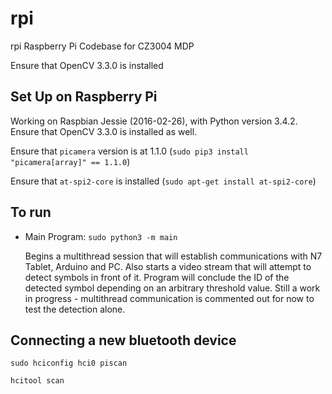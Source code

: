 # rpi
rpi
Raspberry Pi Codebase for CZ3004 MDP

Ensure that OpenCV 3.3.0 is installed

## Set Up on Raspberry Pi
   Working on Raspbian Jessie (2016-02-26), with Python version 3.4.2. Ensure that OpenCV 3.3.0 is installed as well.

   Ensure that `picamera` version is at 1.1.0 (`sudo pip3 install "picamera[array]" == 1.1.0`)
   
   Ensure that `at-spi2-core` is installed (`sudo apt-get install at-spi2-core`)

## To run
   
- Main Program: `sudo python3 -m main`

   Begins a multithread session that will establish communications with N7 Tablet, Arduino and PC. Also starts a video stream that will attempt to detect symbols in front of it. Program will conclude the ID of the detected symbol depending on an arbitrary threshold value.
   Still a work in progress - multithread communication is commented out for now to test the detection alone.

## Connecting a new bluetooth device
`sudo hciconfig hci0 piscan`

`hcitool scan`

